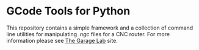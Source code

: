 # GCode Tools for Python

This repository contains a simple framework and a collection of command line
utilities for manipulating *.ngc* files for a CNC router. For more information
please see [The Garage Lab](http://thegaragelab.com/massage-your-gcode-with-python/) site.
